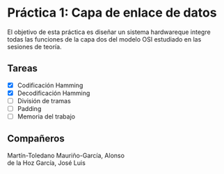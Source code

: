 # Práctica 1: Capa de enlace de datos

El objetivo de esta práctica es diseñar un sistema hardwareque integre todas las funciones de la capa dos del modelo OSI estudiado en las sesiones de teoría.

## Tareas

- [x] Codificación Hamming
- [x] Decodificación Hamming
- [ ] División de tramas
- [ ] Padding
- [ ] Memoria del trabajo

## Compañeros

Martín-Toledano Mauriño-García, Alonso
<br>
de la Hoz García, José Luis
